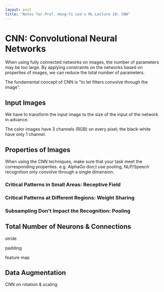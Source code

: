 ```yaml
---
layout: post
title: "Notes for Prof. Hung-Yi Lee's ML Lecture 10: CNN"
---
```


# CNN: Convolutional Neural Networks

When using fully connected networks on images, the number of parameters may be too large. By applying constraints on the networks based on properties of images, we can reduce the total number of parameters.

The fundamental concept of CNN is "to let filters convolve through the image".

## Input Images

We have to transform the input image to the size of the input of the network in advance.

The color images have 3 channels (RGB) on every pixel; the black-white have only 1 channel.

## Properties of Images

When using the CNN techniques, make sure that your task meet the corresponding properties. e.g. AlphaGo don;t use pooling, NLP/Speech recognition only convolve through a single dimension.

### Critical Patterns in Small Areas: Receptive Field

### Critical Patterns at Different Regions: Weight Sharing

### Subsampling Don't Impact the Recognition: Pooling

## Total Number of Neurons & Connections

stride

padding

feature map

## Data Augmentation

CNN on rotation & scaling

